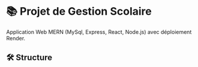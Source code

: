 # 📚 Projet de Gestion Scolaire

Application Web MERN (MySql, Express, React, Node.js) avec déploiement Render.

## 🛠️ Structure
